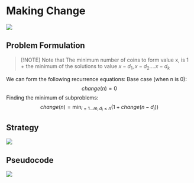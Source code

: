 # Making Change
![](https://i.imgur.com/9zfeU5i.png)

## Problem Formulation
> [!NOTE] Note that
> The minimum number of coins to form value x, is 1 + the minimum of the solutions to value $x-d_1, x-d_2....x-d_k$

We can form the following recurrence equations:
Base case (when n is 0):
$$change(n)=0$$
Finding the minimum of subproblems:
$$change(n)=\min_{i=1...m,d_i\le n}(1+change(n-d_i))$$
## Strategy
![](https://i.imgur.com/6HMagN9.png)

## Pseudocode
![](https://i.imgur.com/zzyfrLX.png)
